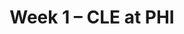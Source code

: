 ---
layout: game
title: Week 1 – CLE at PHI
season: 2016
game_id: 2016_01_CLE_PHI
away_team: CLE
home_team: PHI
---
